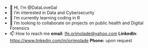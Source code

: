- 👋 Hi, I’m @DataLoveGal
- 👀 I’m interested in Data and Cybersecurity
- 🌱 I’m currently learning coding in R
- 💞️ I’m looking to collaborate on projects on public health and Digital Forensics
- 📫 How to reach me **email**: Ife.orimolade@yahoo.com **LinkedIn**: https://www.linkedin.com/in/iorimolade **Phone:** upon request

<!---
DataLoveGal/DataLoveGal is a ✨ special ✨ repository because its `README.md` (this file) appears on your GitHub profile.
You can click the Preview link to take a look at your changes.
--->
